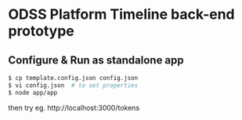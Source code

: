 # ODSS Platform Timeline back-end prototype #

## Configure & Run as standalone app ##

```sh
$ cp template.config.json config.json
$ vi config.json  # to set properties
$ node app/app
```

then try eg. http://localhost:3000/tokens
